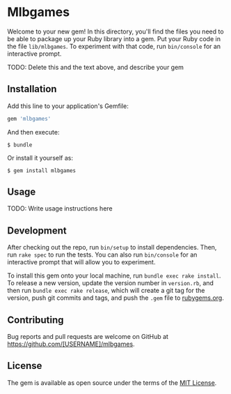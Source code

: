 # Mlbgames

Welcome to your new gem! In this directory, you'll find the files you need to be able to package up your Ruby library into a gem. Put your Ruby code in the file `lib/mlbgames`. To experiment with that code, run `bin/console` for an interactive prompt.

TODO: Delete this and the text above, and describe your gem

## Installation

Add this line to your application's Gemfile:

```ruby
gem 'mlbgames'
```

And then execute:

    $ bundle

Or install it yourself as:

    $ gem install mlbgames

## Usage

TODO: Write usage instructions here

## Development

After checking out the repo, run `bin/setup` to install dependencies. Then, run `rake spec` to run the tests. You can also run `bin/console` for an interactive prompt that will allow you to experiment.

To install this gem onto your local machine, run `bundle exec rake install`. To release a new version, update the version number in `version.rb`, and then run `bundle exec rake release`, which will create a git tag for the version, push git commits and tags, and push the `.gem` file to [rubygems.org](https://rubygems.org).

## Contributing

Bug reports and pull requests are welcome on GitHub at https://github.com/[USERNAME]/mlbgames.

## License

The gem is available as open source under the terms of the [MIT License](https://opensource.org/licenses/MIT).
